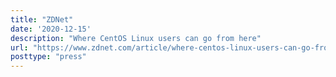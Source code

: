 ```yaml
---
title: "ZDNet"
date: '2020-12-15'
description: "Where CentOS Linux users can go from here"
url: "https://www.zdnet.com/article/where-centos-linux-users-can-go-from-here/"
posttype: "press"
---
```

